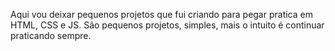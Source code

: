 Aqui vou deixar pequenos projetos que fui criando para pegar pratica em HTML, CSS e JS.
São pequenos projetos, simples, mais o intuito é continuar praticando sempre.

